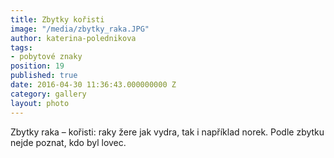 ```yaml
---
title: Zbytky kořisti
image: "/media/zbytky_raka.JPG"
author: katerina-polednikova
tags:
- pobytové znaky
position: 19
published: true
date: 2016-04-30 11:36:43.000000000 Z
category: gallery
layout: photo
---
```

Zbytky raka – kořisti: raky žere jak vydra, tak i například norek. Podle
zbytku nejde poznat, kdo byl lovec.
